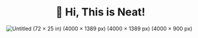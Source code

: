 <h1 align="center">👋 Hi, This is Neat!</h1>

![Untitled (72 × 25 in) (4000 × 1389 px) (4000 × 1389 px) (4000 × 900 px)](https://github.com/pichsophaneatdy/pichsophaneatdy/assets/95105372/b79c675b-45cf-4867-8248-a1c90c57eb3b)

<!--
**pichsophaneatdy/pichsophaneatdy** is a ✨ _special_ ✨ repository because its `README.md` (this file) appears on your GitHub profile.

Here are some ideas to get you started:

- 🔭 I’m currently working on ...
- 🌱 I’m currently learning ...
- 👯 I’m looking to collaborate on ...
- 🤔 I’m looking for help with ...
- 💬 Ask me about ...
- 📫 How to reach me: ...
- 😄 Pronouns: ...
- ⚡ Fun fact: ...
-->
